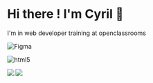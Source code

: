 # Hi there ! I'm Cyril 👋

I'm in web developer training at openclassrooms

![Figma](https://img.shields.io/badge/figma-%23F24E1E.svg?style=for-the-badge&logo=figma&logoColor=white)

![html5](https://img.shields.io/badge/HTML5-E34F26?style=for-the-badge&logo=html5&logoColor=white)

<img align="left" src="https://img.shields.io/badge/HTML5-E34F26?style=for-the-badge&logo=html5&logoColor=white">

<img align="left" src="https://img.shields.io/badge/medium-%2312100E.svg?&style=for-the-badge&logo=medium&logoColor=white">
